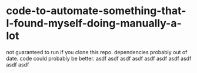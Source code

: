 # code-to-automate-something-that-I-found-myself-doing-manually-a-lot
not guaranteed to run if you clone this repo. dependencies probably out of date. code could probably be better.
asdf
asdf
asdf
asdf
asdf
asdf
asdf
asdf
asdf
asdf
